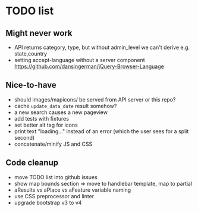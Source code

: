 # TODO list


## Might never work

* API returns category, type, but without admin_level we can't derive e.g. state,country
* setting accept-language without a server component https://github.com/dansingerman/jQuery-Browser-Language

## Nice-to-have

* should images/mapicons/ be served from API server or this repo?
* cache `update_data_date` result somehow?
* a new search causes a new pageview
* add tests with fixtures
* set better alt tag for icons
* print text "loading..." instead of an error (which the user sees for a split second)
* concatenate/minify JS and CSS

## Code cleanup

* move TODO list into github issues
* show map bounds section => move to handlebar template, map to partial
* aResults vs aPlace vs aFeature variable naming
* use CSS preprocessor and linter
* upgrade bootstrap v3 to v4
